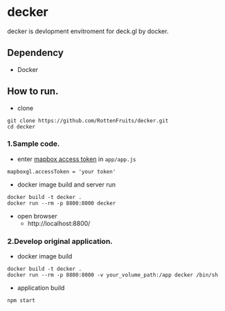 # decker

decker is devlopment envitroment for deck.gl by docker.

## Dependency
- Docker

## How to run.
- clone
```
git clone https://github.com/RottenFruits/decker.git
cd decker
```

### 1.Sample code.
- enter [mapbox access token](https://www.mapbox.com/) in `app/app.js`

```
mapboxgl.accessToken = 'your token'
```

- docker image build and server run
```
docker build -t decker .
docker run --rm -p 8800:8000 decker
```

- open browser
    - http://localhost:8800/

### 2.Develop original application.
- docker image build
```
docker build -t decker .
docker run --rm -p 8800:8000 -v your_volume_path:/app decker /bin/sh
```

- application build

```
npm start
```

